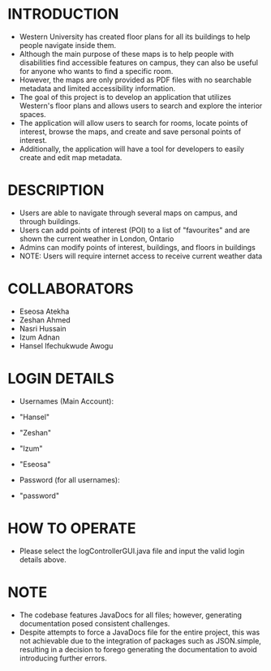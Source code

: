 # INTRODUCTION
- Western University has created floor plans for all its buildings to help people navigate inside them. 
- Although the main purpose of these maps is to help people with disabilities find accessible features on campus, they can also be useful for anyone who wants to find a specific room.
- However, the maps are only provided as PDF files with no searchable metadata and limited accessibility information.
- The goal of this project is to develop an application that utilizes Western's floor plans and allows users to search and explore the interior spaces. 
- The application will allow users to search for rooms, locate points of interest, browse the maps, and create and save personal points of interest. 
- Additionally, the application will have a tool for developers to easily create and edit map metadata.

# DESCRIPTION
- Users are able to navigate through several maps on campus, and through buildings.
- Users can add points of interest (POI) to a list of "favourites" and are shown the current weather in London, Ontario
- Admins can modify points of interest, buildings, and floors in buildings
- NOTE: Users will require internet access to receive current weather data

# COLLABORATORS
- Eseosa Atekha
- Zeshan Ahmed
- Nasri Hussain
- Izum Adnan
- Hansel Ifechukwude Awogu 

# LOGIN DETAILS
- Usernames (Main Account):
- "Hansel" 
- "Zeshan"
- "Izum"
- "Eseosa"

- Password (for all usernames):
- "password"

# HOW TO OPERATE
- Please select the logControllerGUI.java file and input the valid login details above.

# NOTE
- The codebase features JavaDocs for all files; however, generating documentation posed consistent challenges. 
- Despite attempts to force a JavaDocs file for the entire project, this was not achievable due to the integration of packages such as JSON.simple, resulting in a decision to forego generating the documentation to avoid introducing further errors.
